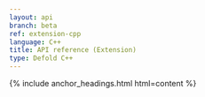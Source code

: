 ```yaml
---
layout: api
branch: beta
ref: extension-cpp
language: C++
title: API reference (Extension)
type: Defold C++
---
```

{% include anchor_headings.html html=content %}